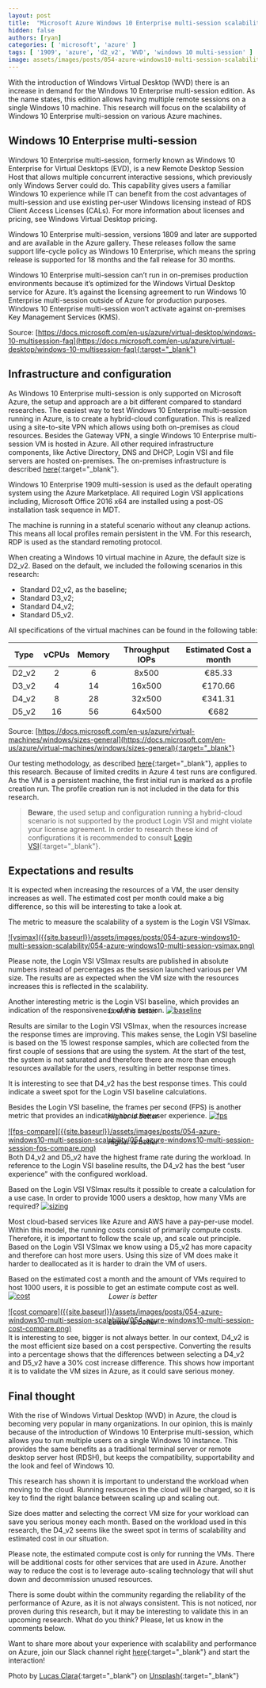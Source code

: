 ```yaml
---
layout: post
title:  "Microsoft Azure Windows 10 Enterprise multi-session scalability"
hidden: false
authors: [ryan]
categories: [ 'microsoft', 'azure' ]
tags: [ '1909', 'azure', 'd2_v2', 'WVD', 'windows 10 multi-session' ]
image: assets/images/posts/054-azure-windows10-multi-session-scalability/054-azure-windows10-multi-session-feature-image.png
---
```

With the introduction of Windows Virtual Desktop (WVD) there is an increase in demand for the Windows 10 Enterprise multi-session edition. As the name states, this edition allows having multiple remote sessions on a single Windows 10 machine. This research will focus on the scalability of Windows 10 Enterprise multi-session on various Azure machines.

## Windows 10 Enterprise multi-session
Windows 10 Enterprise multi-session, formerly known as Windows 10 Enterprise for Virtual Desktops (EVD), is a new Remote Desktop Session Host that allows multiple concurrent interactive sessions, which previously only Windows Server could do. This capability gives users a familiar Windows 10 experience while IT can benefit from the cost advantages of multi-session and use existing per-user Windows licensing instead of RDS Client Access Licenses (CALs). For more information about licenses and pricing, see Windows Virtual Desktop pricing.

Windows 10 Enterprise multi-session, versions 1809 and later are supported and are available in the Azure gallery. These releases follow the same support life-cycle policy as Windows 10 Enterprise, which means the spring release is supported for 18 months and the fall release for 30 months.

Windows 10 Enterprise multi-session can’t run in on-premises production environments because it’s optimized for the Windows Virtual Desktop service for Azure. It’s against the licensing agreement to run Windows 10 Enterprise multi-session outside of Azure for production purposes. Windows 10 Enterprise multi-session won’t activate against on-premises Key Management Services (KMS).

Source: [https://docs.microsoft.com/en-us/azure/virtual-desktop/windows-10-multisession-faq](https://docs.microsoft.com/en-us/azure/virtual-desktop/windows-10-multisession-faq){:target="_blank"}

## Infrastructure and configuration
As Windows 10 Enterprise multi-session is only supported on Microsoft Azure, the setup and approach are a bit different compared to standard researches. The easiest way to test Windows 10 Enterprise multi-session running in Azure, is to create a hybrid-cloud configuration. This is realized using a site-to-site VPN which allows using both on-premises as cloud resources. Besides the Gateway VPN, a single Windows 10 Enterprise multi-session VM is hosted in Azure. All other required infrastructure components, like Active Directory, DNS and DHCP, Login VSI and file servers are hosted on-premises. The on-premises infrastructure is described [here]({{site.baseurl}}/architecture-and-hardware-setup-overview-2018){:target="_blank"}.

Windows 10 Enterprise 1909 multi-session is used as the default operating system using the Azure Marketplace. All required Login VSI applications including, Microsoft Office 2016 x64 are installed using a post-OS installation task sequence in MDT.

The machine is running in a stateful scenario without any cleanup actions. This means all local profiles remain persistent in the VM. For this research, RDP is used as the standard remoting protocol.

When creating a Windows 10 virtual machine in Azure, the default size is D2_v2. Based on the default, we included the following scenarios in this research:

  * Standard D2_v2, as the baseline;
  * Standard D3_v2;
  * Standard D4_v2;
  * Standard D5_v2.

All specifications of the virtual machines can be found in the following table:


| Type          | vCPUs         | Memory | Throughput IOPs | Estimated Cost a month |
| ------------- |:-------------:| :-----:|:---------------:| :---------------------:|
| D2_v2         | 2             | 6      | 8x500           | €85.33                 |
| D3_v2         | 4             | 14     | 16x500          | €170.66                |
| D4_v2         | 8             | 28     | 32x500          | €341.31                |
| D5_v2         | 16            | 56     | 64x500          | €682                   |

Source: [https://docs.microsoft.com/en-us/azure/virtual-machines/windows/sizes-general](https://docs.microsoft.com/en-us/azure/virtual-machines/windows/sizes-general){:target="_blank"}

Our testing methodology, as described [here]({{site.baseurl}}/insight-in-the-testing-methodology){:target="_blank"}, applies to this research. Because of limited credits in Azure 4 test runs are configured. As the VM is a persistent machine, the first initial run is marked as a profile creation run. The profile creation run is not included in the data for this research.

> **Beware**, the used setup and configuration running a hybrid-cloud scenario is not supported by the product Login VSI and might violate your license agreement. In order to research these kind of configurations it is recommended to consult [Login VSI](https://www.loginvsi.com/contact){:target="_blank"}.

## Expectations and results

It is expected when increasing the resources of a VM, the user density increases as well. The estimated cost per month could make a big difference, so this will be interesting to take a look at.

The metric to measure the scalability of a system is the Login VSI VSImax.

<a href="{{site.baseurl}}/assets/images/posts/054-azure-windows10-multi-session-scalability/054-azure-windows10-multi-session-vsimax.png" data-lightbox="vsimax">
![vsimax]({{site.baseurl}}/assets/images/posts/054-azure-windows10-multi-session-scalability/054-azure-windows10-multi-session-vsimax.png)
</a>

Please note, the Login VSI VSImax results are published in absolute numbers instead of percentages as the session launched various per VM size. The results are as expected when the VM size with the resources increases this is reflected in the scalability.

Another interesting metric is the Login VSI baseline, which provides an indication of the responsiveness of the session.
<a href="{{site.baseurl}}/assets/images/posts/054-azure-windows10-multi-session-scalability/054-azure-windows10-multi-session-baseline.png" data-lightbox="baseline">
![baseline]({{site.baseurl}}/assets/images/posts/054-azure-windows10-multi-session-scalability/054-azure-windows10-multi-session-baseline.png)
</a>
<p align="center" style="margin-top: -30px;" >
  <i>Lower is better</i>
</p>


Results are similar to the Login VSI VSImax, when the resources increase the response times are improving. This makes sense, the Login VSI baseline is based on the 15 lowest response samples, which are collected from the first couple of sessions that are using the system. At the start of the test, the system is not saturated and therefore there are more than enough resources available for the users, resulting in better response times.

It is interesting to see that D4_v2 has the best response times. This could indicate a sweet spot for the Login VSI baseline calculations.

Besides the Login VSI baseline, the frames per second (FPS) is another metric that provides an indication about the user experience.
<a href="{{site.baseurl}}/assets/images/posts/054-azure-windows10-multi-session-scalability/054-azure-windows10-multi-session-session-fps.png" data-lightbox="fps">
![fps]({{site.baseurl}}/assets/images/posts/054-azure-windows10-multi-session-scalability/054-azure-windows10-multi-session-session-fps.png)
</a>
<p align="center" style="margin-top: -30px;" >
  <i>Higher is better</i>
</p>
<a href="{{site.baseurl}}/assets/images/posts/054-azure-windows10-multi-session-scalability/054-azure-windows10-multi-session-session-fps-compare.png" data-lightbox="fps-compare">
![fps-compare]({{site.baseurl}}/assets/images/posts/054-azure-windows10-multi-session-scalability/054-azure-windows10-multi-session-session-fps-compare.png)
</a>
<p align="center" style="margin-top: -30px;" >
  <i>Higher is better</i>
</p>
Both D4_v2 and D5_v2 have the highest frame rate during the workload. In reference to the Login VSI baseline results, the D4_v2 has the best “user experience” with the configured workload.

Based on the Login VSI VSImax results it possible to create a calculation for a use case. In order to provide 1000 users a desktop, how many VMs are required?
<a href="{{site.baseurl}}/assets/images/posts/054-azure-windows10-multi-session-scalability/054-azure-windows10-multi-session-vms.png" data-lightbox="sizing">
![sizing]({{site.baseurl}}/assets/images/posts/054-azure-windows10-multi-session-scalability/054-azure-windows10-multi-session-vms.png)
</a>

Most cloud-based services like Azure and AWS have a pay-per-use model. Within this model, the running costs consist of primarily compute costs. Therefore, it is important to follow the scale up, and scale out principle. Based on the Login VSI VSImax we know using a D5_v2 has more capacity and therefore can host more users. Using this size of VM does make it harder to deallocated as it is harder to drain the VM of users.

Based on the estimated cost a month and the amount of VMs required to host 1000 users, it is possible to get an estimate compute cost as well.
<a href="{{site.baseurl}}/assets/images/posts/054-azure-windows10-multi-session-scalability/054-azure-windows10-multi-session-cost.png" data-lightbox="cost">
![cost]({{site.baseurl}}/assets/images/posts/054-azure-windows10-multi-session-scalability/054-azure-windows10-multi-session-cost.png)
</a>
<p align="center" style="margin-top: -30px;" >
  <i>Lower is better</i>
</p>

<a href="{{site.baseurl}}/assets/images/posts/054-azure-windows10-multi-session-scalability/054-azure-windows10-multi-session-cost-compare.png" data-lightbox="cost-compare">
![cost compare]({{site.baseurl}}/assets/images/posts/054-azure-windows10-multi-session-scalability/054-azure-windows10-multi-session-cost-compare.png)
</a>
<p align="center" style="margin-top: -30px;" >
  <i>Lower is better</i>
</p>
It is interesting to see, bigger is not always better. In our context, D4_v2 is the most efficient size based on a cost perspective. Converting the results into a percentage shows that the differences between selecting a D4_v2 and D5_v2 have a 30% cost increase difference. This shows how important it is to validate the VM sizes in Azure, as it could save serious money.

## Final thought
With the rise of Windows Virtual Desktop (WVD) in Azure, the cloud is becoming very popular in many organizations. In our opinion, this is mainly because of the introduction of Windows 10 Enterprise multi-session, which allows you to run multiple users on a single Windows 10 instance. This provides the same benefits as a traditional terminal server or remote desktop server host (RDSH), but keeps the compatibility, supportability and the look and feel of Windows 10.

This research has shown it is important to understand the workload when moving to the cloud. Running resources in the cloud will be charged, so it is key to find the right balance between scaling up and scaling out.

Size does matter and selecting the correct VM size for your workload can save you serious money each month. Based on the workload used in this research, the D4_v2 seems like the sweet spot in terms of scalability and estimated cost in our situation.

Please note, the estimated compute cost is only for running the VMs. There will be additional costs for other services that are used in Azure. Another way to reduce the cost is to leverage auto-scaling technology that will shut down and decommission unused resources.

There is some doubt within the community regarding the reliability of the performance of Azure, as it is not always consistent. This is not noticed, nor proven during this research, but it may be interesting to validate this in an upcoming research. What do you think? Please, let us know in the comments below.

Want to share more about your experience with scalability and performance on Azure, join our Slack channel right [here](https://{{site.title}}.slack.com){:target="_blank"} and start the interaction!

Photo by [Lucas Clara](https://unsplash.com/@lux17?utm_source=unsplash&utm_medium=referral&utm_content=creditCopyText){:target="_blank"} on [Unsplash](https://unsplash.com/s/photos/cloud-scale?utm_source=unsplash&utm_medium=referral&utm_content=creditCopyText){:target="_blank"}